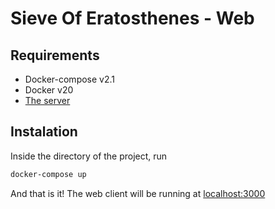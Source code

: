 # Sieve Of Eratosthenes - Web

## Requirements

- Docker-compose v2.1
- Docker v20
- [The server](https://github.com/RenanFelipeAndrade/sieve-of-eratosthenes-server.git)

## Instalation

Inside the directory of the project, run

```bash
docker-compose up
```

And that is it! The web client will be running at [localhost:3000](http://localhost:3000)

